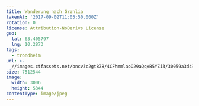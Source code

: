```yaml
---
title: Wanderung nach Grønlia
takenAt: '2017-09-02T11:05:50.000Z'
rotation: 0
license: Attribution-NoDerivs License
geo:
  lat: 63.405797
  lng: 10.2873
tags:
  - trondheim
url: >-
  //images.ctfassets.net/bncv3c2gt878/4CFhmmlaoO29aQqxB5YZi3/30059a3d49ee7f33058220094cf5dcf4/wanderung-nach-grnlia_36170339484_o
size: 7512544
image:
  width: 3006
  height: 5344
contentType: image/jpeg
---
```


